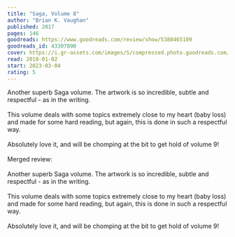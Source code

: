 ```yaml
---
title: "Saga, Volume 8"
author: "Brian K. Vaughan"
published: 2017
pages: 146
goodreads: https://www.goodreads.com/review/show/5388465109
goodreads_id: 43307890
cover: https://i.gr-assets.com/images/S/compressed.photo.goodreads.com/books/1545625018l/43307890.jpg
read: 2018-01-02
start: 2023-03-04
rating: 5
---
```


Another superb Saga volume. The artwork is so incredible, subtle and respectful - as in the writing. <br /><br />This volume deals with some topics extremely close to my heart (baby loss) and made for some hard reading, but again, this is done in such a respectful way.<br /><br />Absolutely love it, and will be chomping at the bit to get hold of volume 9!<br /><br />Merged review:<br /><br />Another superb Saga volume. The artwork is so incredible, subtle and respectful - as in the writing. <br /><br />This volume deals with some topics extremely close to my heart (baby loss) and made for some hard reading, but again, this is done in such a respectful way.<br /><br />Absolutely love it, and will be chomping at the bit to get hold of volume 9!
